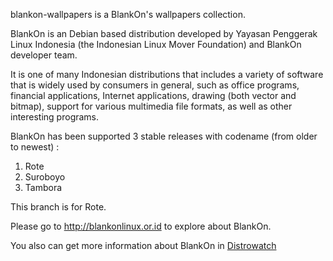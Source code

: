 blankon-wallpapers is a BlankOn's wallpapers collection.
 
BlankOn is an Debian based distribution developed by Yayasan Penggerak Linux Indonesia (the Indonesian Linux Mover Foundation) and BlankOn developer team.

It is one of many Indonesian distributions that includes a variety of software that is widely used by consumers in general, such as office programs, financial applications, Internet applications, drawing (both vector and bitmap), support for various multimedia file formats, as well as other interesting programs.

BlankOn has been supported 3 stable releases with codename (from older to newest) :

1. Rote
2. Suroboyo
3. Tambora


This branch is for Rote.

Please go to http://blankonlinux.or.id to explore about BlankOn.

You also can get more information about BlankOn in [Distrowatch](http://distrowatch.com/table.php?distribution=blankon) 
